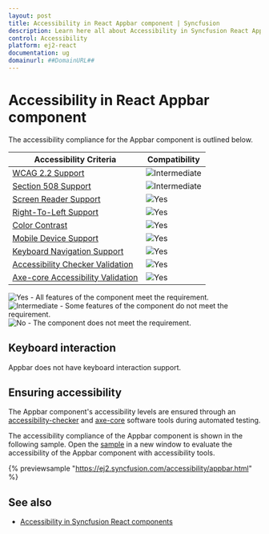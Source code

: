 ```yaml
---
layout: post
title: Accessibility in React Appbar component | Syncfusion
description: Learn here all about Accessibility in Syncfusion React Appbar component of Syncfusion Essential JS 2 and more.
control: Accessibility 
platform: ej2-react
documentation: ug
domainurl: ##DomainURL##
---
```


# Accessibility in React Appbar component

The accessibility compliance for the Appbar component is outlined below.

| Accessibility Criteria                                                              | Compatibility                                                                        |
| ----------------------------------------------------------------------------------- | ------------------------------------------------------------------------------------ |
| [WCAG 2.2 Support](../common/accessibility#accessibility-standards)                 | <img src="https://cdn.syncfusion.com/content/images/landing-page/intermediate.png" alt="Intermediate"> |
| [Section 508 Support](../common/accessibility#accessibility-standards)              | <img src="https://cdn.syncfusion.com/content/images/landing-page/intermediate.png" alt="Intermediate"> |
| [Screen Reader Support](../common/accessibility#screen-reader-support)              | <img src="https://cdn.syncfusion.com/content/images/landing-page/yes.png" alt="Yes"> |
| [Right-To-Left Support](../common/accessibility#right-to-left-support)              | <img src="https://cdn.syncfusion.com/content/images/landing-page/yes.png" alt="Yes"> |
| [Color Contrast](../common/accessibility#color-contrast)                            | <img src="https://cdn.syncfusion.com/content/images/landing-page/yes.png" alt="Yes"> |
| [Mobile Device Support](../common/accessibility#mobile-device-support)              | <img src="https://cdn.syncfusion.com/content/images/landing-page/yes.png" alt="Yes"> |
| [Keyboard Navigation Support](../common/accessibility#keyboard-navigation-support)  | <img src="https://cdn.syncfusion.com/content/images/landing-page/no.png" alt="Yes"> |
| [Accessibility Checker Validation](../common/accessibility#ensuring-accessibility)  | <img src="https://cdn.syncfusion.com/content/images/landing-page/yes.png" alt="Yes"> |
| [Axe-core Accessibility Validation](../common/accessibility#ensuring-accessibility) | <img src="https://cdn.syncfusion.com/content/images/landing-page/yes.png" alt="Yes"> |

<div><img src="https://cdn.syncfusion.com/content/images/landing-page/yes.png" alt="Yes"> - All features of the component meet the requirement.</div>

<div><img src="https://cdn.syncfusion.com/content/images/landing-page/intermediate.png" alt="Intermediate"> - Some features of the component do not meet the requirement.</div>

<div><img src="https://cdn.syncfusion.com/content/images/landing-page/no.png" alt="No"> - The component does not meet the requirement.</div>

## Keyboard interaction

Appbar does not have keyboard interaction support.

## Ensuring accessibility

The Appbar component's accessibility levels are ensured through an [accessibility-checker](https://www.npmjs.com/package/accessibility-checker) and [axe-core](https://www.npmjs.com/package/axe-core) software tools during automated testing.

The accessibility compliance of the Appbar component is shown in the following sample. Open the [sample](https://ej2.syncfusion.com/accessibility/appbar.html) in a new window to evaluate the accessibility of the Appbar component with accessibility tools.

{% previewsample "https://ej2.syncfusion.com/accessibility/appbar.html" %}

## See also

- [Accessibility in Syncfusion React components](../common/accessibility)